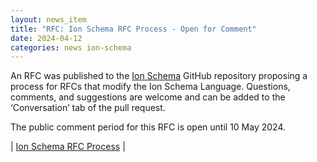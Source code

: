 ```yaml
---
layout: news_item
title: "RFC: Ion Schema RFC Process - Open for Comment"
date: 2024-04-12
categories: news ion-schema
---
```


An RFC was published to the [Ion Schema](https://github.com/amazon-ion/ion-schema) GitHub repository proposing a process for RFCs that modify the Ion Schema Language.
Questions, comments, and suggestions are welcome and can be added to the ‘Conversation’ tab of the pull request.

The public comment period for this RFC is open until 10 May 2024. 

| [Ion Schema RFC Process](https://github.com/amazon-ion/ion-schema/pull/133) |

